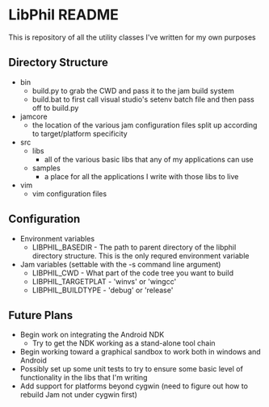 # LibPhil README

This is repository of all the utility classes I've written for my own purposes

## Directory Structure

* bin
    * build.py to grab the CWD and pass it to the jam build system
    * build.bat to first call visual studio's setenv batch file and then pass off to build.py
* jamcore
    * the location of the various jam configuration files split up according to target/platform specificity
* src
    * libs
        * all of the various basic libs that any of my applications can use
    * samples
        * a place for all the applications I write with those libs to live
* vim
    * vim configuration files

## Configuration

* Environment variables
    * LIBPHIL_BASEDIR - The path to parent directory of the libphil directory structure.  This is the only requred environment variable
* Jam variables (settable with the -s command line argument)
    * LIBPHIL_CWD - What part of the code tree you want to build
    * LIBPHIL_TARGETPLAT - 'winvs' or 'wingcc'
    * LIBPHIL_BUILDTYPE - 'debug' or 'release'

## Future Plans

* Begin work on integrating the Android NDK
    * Try to get the NDK working as a stand-alone tool chain
* Begin working toward a graphical sandbox to work both in windows and Android
* Possibly set up some unit tests to try to ensure some basic level of functionality in the libs that I'm writing
* Add support for platforms beyond cygwin (need to figure out how to rebuild Jam not under cygwin first)

[jam-link]: http://www.perforce.com/jam/jam.html  "Jam build tool"
